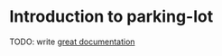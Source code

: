 # Introduction to parking-lot

TODO: write [great documentation](http://jacobian.org/writing/what-to-write/)
